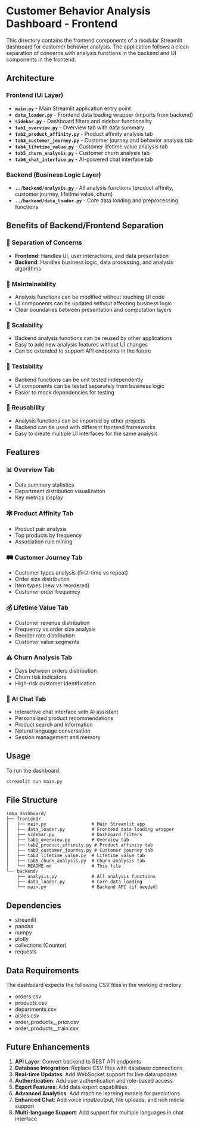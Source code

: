 # Customer Behavior Analysis Dashboard - Frontend

This directory contains the frontend components of a modular Streamlit dashboard for customer behavior analysis. The application follows a clean separation of concerns with analysis functions in the backend and UI components in the frontend.

## Architecture

### Frontend (UI Layer)
- **`main.py`** - Main Streamlit application entry point
- **`data_loader.py`** - Frontend data loading wrapper (imports from backend)
- **`sidebar.py`** - Dashboard filters and sidebar functionality
- **`tab1_overview.py`** - Overview tab with data summary
- **`tab2_product_affinity.py`** - Product affinity analysis tab
- **`tab3_customer_journey.py`** - Customer journey and behavior analysis tab
- **`tab4_lifetime_value.py`** - Customer lifetime value analysis tab
- **`tab5_churn_analysis.py`** - Customer churn analysis tab
- **`tab6_chat_interface.py`** - AI-powered chat interface tab

### Backend (Business Logic Layer)
- **`../backend/analysis.py`** - All analysis functions (product affinity, customer journey, lifetime value, churn)
- **`../backend/data_loader.py`** - Core data loading and preprocessing functions

## Benefits of Backend/Frontend Separation

### 🎯 **Separation of Concerns**
- **Frontend**: Handles UI, user interactions, and data presentation
- **Backend**: Handles business logic, data processing, and analysis algorithms

### 🔧 **Maintainability**
- Analysis functions can be modified without touching UI code
- UI components can be updated without affecting business logic
- Clear boundaries between presentation and computation layers

### 🚀 **Scalability**
- Backend analysis functions can be reused by other applications
- Easy to add new analysis features without UI changes
- Can be extended to support API endpoints in the future

### 🧪 **Testability**
- Backend functions can be unit tested independently
- UI components can be tested separately from business logic
- Easier to mock dependencies for testing

### 🔄 **Reusability**
- Analysis functions can be imported by other projects
- Backend can be used with different frontend frameworks
- Easy to create multiple UI interfaces for the same analysis

## Features

### 📊 Overview Tab
- Data summary statistics
- Department distribution visualization
- Key metrics display

### 🕸️ Product Affinity Tab
- Product pair analysis
- Top products by frequency
- Association rule mining

### 🛤️ Customer Journey Tab
- Customer types analysis (first-time vs repeat)
- Order size distribution
- Item types (new vs reordered)
- Customer order frequency

### 💰 Lifetime Value Tab
- Customer revenue distribution
- Frequency vs order size analysis
- Reorder rate distribution
- Customer value segments

### ⚠️ Churn Analysis Tab
- Days between orders distribution
- Churn risk indicators
- High-risk customer identification

### 🤖 AI Chat Tab
- Interactive chat interface with AI assistant
- Personalized product recommendations
- Product search and information
- Natural language conversation
- Session management and memory

## Usage

To run the dashboard:

```bash
streamlit run main.py
```

## File Structure

```
imba_dashboard/
├── frontend/
│   ├── main.py                 # Main Streamlit app
│   ├── data_loader.py          # Frontend data loading wrapper
│   ├── sidebar.py              # Dashboard filters
│   ├── tab1_overview.py        # Overview tab
│   ├── tab2_product_affinity.py # Product affinity tab
│   ├── tab3_customer_journey.py # Customer journey tab
│   ├── tab4_lifetime_value.py  # Lifetime value tab
│   ├── tab5_churn_analysis.py  # Churn analysis tab
│   └── README.md               # This file
└── backend/
    ├── analysis.py             # All analysis functions
    ├── data_loader.py          # Core data loading
    └── main.py                 # Backend API (if needed)
```

## Dependencies

- streamlit
- pandas
- numpy
- plotly
- collections (Counter)
- requests

## Data Requirements

The dashboard expects the following CSV files in the working directory:
- orders.csv
- products.csv
- departments.csv
- aisles.csv
- order_products__prior.csv
- order_products__train.csv

## Future Enhancements

1. **API Layer**: Convert backend to REST API endpoints
2. **Database Integration**: Replace CSV files with database connections
3. **Real-time Updates**: Add WebSocket support for live data updates
4. **Authentication**: Add user authentication and role-based access
5. **Export Features**: Add data export capabilities
6. **Advanced Analytics**: Add machine learning models for predictions
7. **Enhanced Chat**: Add voice input/output, file uploads, and rich media support
8. **Multi-language Support**: Add support for multiple languages in chat interface 